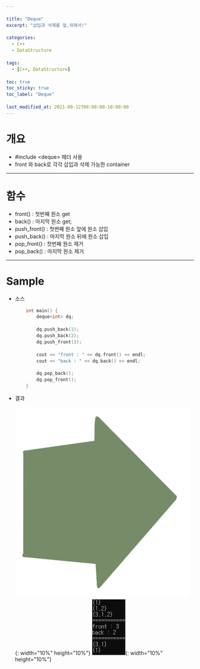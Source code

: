 ```yaml
---

title: "Deque"
excerpt: "삽입과 삭제를 앞,뒤에서!" 

categories:
  - C++
  - DataStructure

tags:
  - [C++, DataStructure]

toc: true
toc_sticky: true
toc_label: "Deque"

last_modified_at: 2021-09-12T08:00:00-10:00:00
---
```


# 개요
  - #include \<deque> 헤더 사용 
  - front 와 back로 각각 삽입과 삭제 가능한 container

---

# 함수
  - front() : 첫번째 원소 get
  - back() : 마지막 원소 get;
  - push_front() : 첫번째 원소 앞에 원소 삽입
  - push_back() : 마지막 원소 뒤에 원소 삽입
  - pop_front() : 첫번째 원소 제거
  - pop_back() : 마지막 원소 제거

---

# Sample
  - 소스
    ```c++
        int main() {
            deque<int> dq;

            dq.push_back(1);
            dq.push_back(2);
            dq.push_front(3);

            cout << "front : " << dq.front() << endl;
            cout << "back : " << dq.back() << endl;

            dq.pop_back();
            dq.pop_front();
        }
    ```
  - 결과

    ![image](/assets/images/Common/Arrow.png){: width="10%" height="10%"} ![image](/assets/images/C++/dequeResult.png){: width="10%" height="10%"}

  